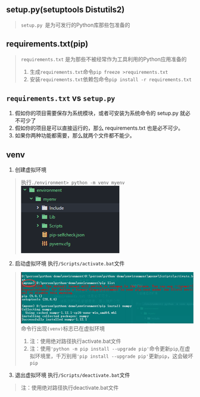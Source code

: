 

## setup.py(setuptools Distutils2)
> `setup.py `是为可发行的Python库那些包准备的

## requirements.txt(pip)
> `requirements.txt` 是为那些不被经常作为工具利用的Python应用准备的
> 1. 生成`requirements.txt`命令`pip freeze >requirements.txt`
> 2. 安装`requirements.txt`依赖包命令`pip install -r requirements.txt`

## `requirements.txt` vs `setup.py`
1. 假如你的项目需要保存为系统模块，或者可安装为系统命令的 setup.py 就必不可少了
2. 假如你的项目是可以直接运行的，那么 requirements.txt 也是必不可少。
3. 如果你两种功能都需要，那么就两个文件都不能少。

## venv

1. 创建虚拟环境
> 执行`./environment> python -m venv myenv`
> ![](./img/venv1.png)

2. 启动虚拟环境
执行`/Scripts/activate.bat`文件
> ![](./img/venv2.png)
> 命令行出现`(venv)`标志已在虚拟环境
>
> 1. 注：使用绝对路径执行activate.bat文件
> 2. 注：使用`'python -m pip install --upgrade pip'`命令更新`pip`,在虚拟环境里，千万别用`'pip install --upgrade pip'`更新`pip`，这会破坏`pip`

3. 退出虚拟环境
执行`/Scripts/deactivate.bat`文件
> 注：使用绝对路径执行deactivate.bat文件

